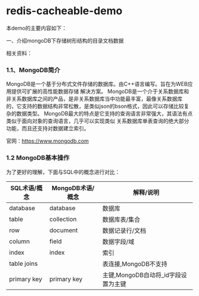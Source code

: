 # redis-cacheable-demo
本demo的主要内容如下：

一、介绍mongoDB下存储树形结构的目录文档数据



相关资料：

### 1.1、MongoDB简介 

MongoDB是一个基于分布式文件存储的数据库。由C++语言编写。旨在为WEB应用提供可扩展的高性能数据存储 解决方案。 MongoDB是一个介于关系数据库和非关系数据库之间的产品，是非关系数据库当中功能最丰富，最像关系数据库 的，它支持的数据结构非常松散，是类似json的bson格式，因此可以存储比较复杂的数据类型。 MongoDB最大的特点是它支持的查询语言非常强大，其语法有点类似于面向对象的查询语言，几乎可以实现类似 关系数据库单表查询的绝大部分功能，而且还支持对数据建立索引。 

官网：https://www.mongodb.com



### 1.2 MongoDB基本操作

为了更好的理解，下面与SQL中的概念进行对比：

| SQL术语/概念 | MongoDB术语/概念 | 解释/说明                           |
| ------------ | ---------------- | ----------------------------------- |
| database     | database         | 数据库                              |
| table        | collection       | 数据库表/集合                       |
| row          | document         | 数据记录行/文档                     |
| column       | field            | 数据字段/域                         |
| index        | index            | 索引                                |
| table joins  |                  | 表连接,MongoDB不支持                |
| primary key  | primary key      | 主键,MongoDB自动将_id字段设置为主键 |

